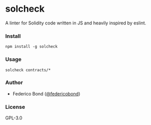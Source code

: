 solcheck
========

A linter for Solidity code written in JS and heavily inspired by eslint.


### Install

```
npm install -g solcheck
```

### Usage

```
solcheck contracts/*
```

### Author

 * Federico Bond ([@federicobond](https://github.com/federicobond))

### License

GPL-3.0
